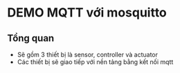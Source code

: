 # DEMO MQTT với mosquitto

## Tổng quan
- Sẽ gồm 3 thiết bị là sensor, controller và actuator
- Các thiết bị sẽ giao tiếp với nền tảng bằng kết nối mqtt
